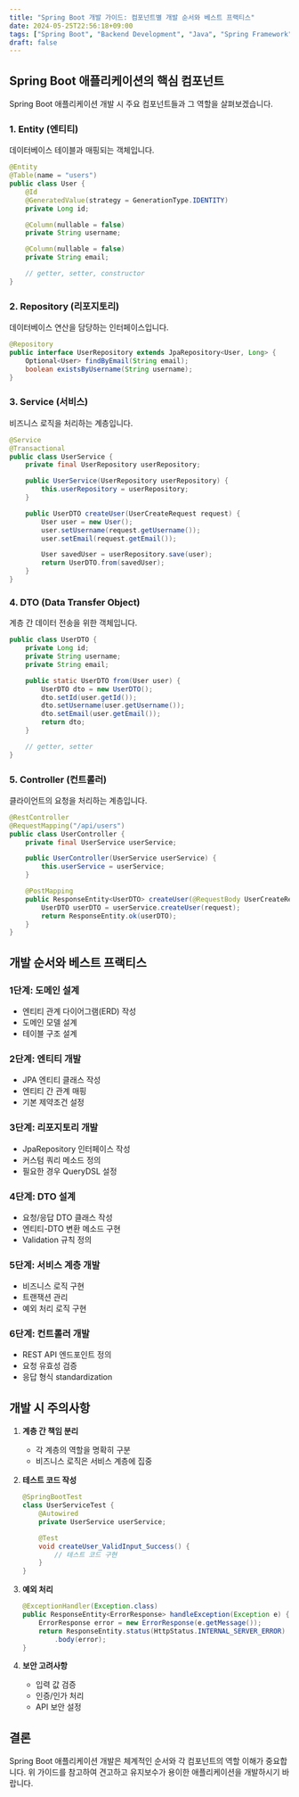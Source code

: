 ```yaml
---
title: "Spring Boot 개발 가이드: 컴포넌트별 개발 순서와 베스트 프랙티스"
date: 2024-05-25T22:56:18+09:00
tags: ["Spring Boot", "Backend Development", "Java", "Spring Framework"]
draft: false
---
```


## Spring Boot 애플리케이션의 핵심 컴포넌트

Spring Boot 애플리케이션 개발 시 주요 컴포넌트들과 그 역할을 살펴보겠습니다.

### 1. Entity (엔티티)

데이터베이스 테이블과 매핑되는 객체입니다.

```java
@Entity
@Table(name = "users")
public class User {
    @Id
    @GeneratedValue(strategy = GenerationType.IDENTITY)
    private Long id;

    @Column(nullable = false)
    private String username;

    @Column(nullable = false)
    private String email;

    // getter, setter, constructor
}
```

### 2. Repository (리포지토리)

데이터베이스 연산을 담당하는 인터페이스입니다.

```java
@Repository
public interface UserRepository extends JpaRepository<User, Long> {
    Optional<User> findByEmail(String email);
    boolean existsByUsername(String username);
}
```

### 3. Service (서비스)

비즈니스 로직을 처리하는 계층입니다.

```java
@Service
@Transactional
public class UserService {
    private final UserRepository userRepository;

    public UserService(UserRepository userRepository) {
        this.userRepository = userRepository;
    }

    public UserDTO createUser(UserCreateRequest request) {
        User user = new User();
        user.setUsername(request.getUsername());
        user.setEmail(request.getEmail());

        User savedUser = userRepository.save(user);
        return UserDTO.from(savedUser);
    }
}
```

### 4. DTO (Data Transfer Object)

계층 간 데이터 전송을 위한 객체입니다.

```java
public class UserDTO {
    private Long id;
    private String username;
    private String email;

    public static UserDTO from(User user) {
        UserDTO dto = new UserDTO();
        dto.setId(user.getId());
        dto.setUsername(user.getUsername());
        dto.setEmail(user.getEmail());
        return dto;
    }

    // getter, setter
}
```

### 5. Controller (컨트롤러)

클라이언트의 요청을 처리하는 계층입니다.

```java
@RestController
@RequestMapping("/api/users")
public class UserController {
    private final UserService userService;

    public UserController(UserService userService) {
        this.userService = userService;
    }

    @PostMapping
    public ResponseEntity<UserDTO> createUser(@RequestBody UserCreateRequest request) {
        UserDTO userDTO = userService.createUser(request);
        return ResponseEntity.ok(userDTO);
    }
}
```

## 개발 순서와 베스트 프랙티스

### 1단계: 도메인 설계

-   엔티티 관계 다이어그램(ERD) 작성
-   도메인 모델 설계
-   테이블 구조 설계

### 2단계: 엔티티 개발

-   JPA 엔티티 클래스 작성
-   엔티티 간 관계 매핑
-   기본 제약조건 설정

### 3단계: 리포지토리 개발

-   JpaRepository 인터페이스 작성
-   커스텀 쿼리 메소드 정의
-   필요한 경우 QueryDSL 설정

### 4단계: DTO 설계

-   요청/응답 DTO 클래스 작성
-   엔티티-DTO 변환 메소드 구현
-   Validation 규칙 정의

### 5단계: 서비스 계층 개발

-   비즈니스 로직 구현
-   트랜잭션 관리
-   예외 처리 로직 구현

### 6단계: 컨트롤러 개발

-   REST API 엔드포인트 정의
-   요청 유효성 검증
-   응답 형식 standardization

## 개발 시 주의사항

1. **계층 간 책임 분리**

    - 각 계층의 역할을 명확히 구분
    - 비즈니스 로직은 서비스 계층에 집중

2. **테스트 코드 작성**

    ```java
    @SpringBootTest
    class UserServiceTest {
        @Autowired
        private UserService userService;

        @Test
        void createUser_ValidInput_Success() {
            // 테스트 코드 구현
        }
    }
    ```

3. **예외 처리**

    ```java
    @ExceptionHandler(Exception.class)
    public ResponseEntity<ErrorResponse> handleException(Exception e) {
        ErrorResponse error = new ErrorResponse(e.getMessage());
        return ResponseEntity.status(HttpStatus.INTERNAL_SERVER_ERROR)
            .body(error);
    }
    ```

4. **보안 고려사항**
    - 입력 값 검증
    - 인증/인가 처리
    - API 보안 설정

## 결론

Spring Boot 애플리케이션 개발은 체계적인 순서와 각 컴포넌트의 역할 이해가 중요합니다. 위 가이드를 참고하여 견고하고 유지보수가 용이한 애플리케이션을 개발하시기 바랍니다.
